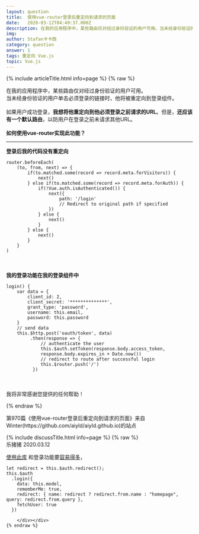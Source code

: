 ```yaml
---
layout: question
title:  使用vue-router登录后重定向到请求的页面
date:   2020-03-12T04:49:37.000Z
description: 在我的应用程序中，某些路由仅对经过身份验证的用户可用。当未经身份验证的用户单击必须登录的链接时，他将被重定向到登录组件。如果用户成功登录，我想将他重定向...
img: 
author: Stafan卡卡西
category: question
answer: 1
tags: 重定向 Vue.js
topic: Vue.js
---
```

<div class="article-root">
  <div class="article">
    {% include articleTitle.html info=page %}
    {% raw %}
    <div class="article-content"><p><font style="vertical-align: inherit;"><font style="vertical-align: inherit;">在我的应用程序中，某些路由仅对经过身份验证的用户可用。</font></font><br><font style="vertical-align: inherit;"><font style="vertical-align: inherit;">当未经身份验证的用户单击必须登录的链接时，他将被重定向到登录组件。</font></font><br><br><font style="vertical-align: inherit;"><font style="vertical-align: inherit;">
如果用户成功登录，</font></font><strong><font style="vertical-align: inherit;"><font style="vertical-align: inherit;">我想将他重定向到他必须登录之前请求的URL</font></font></strong><font style="vertical-align: inherit;"><font style="vertical-align: inherit;">。</font><font style="vertical-align: inherit;">但是，</font></font><strong><font style="vertical-align: inherit;"><font style="vertical-align: inherit;">还应该有一个默认路由</font></font></strong><font style="vertical-align: inherit;"><font style="vertical-align: inherit;">，以防用户在登录之前未请求其他URL。</font></font><br><br>
<strong><font style="vertical-align: inherit;"><font style="vertical-align: inherit;">如何使用vue-router实现此功能？</font></font></strong><br></p><hr>
<strong><font style="vertical-align: inherit;"><font style="vertical-align: inherit;">登录后我的代码没有重定向</font></font></strong><p></p>

<pre><code>router.beforeEach(<font></font>
    (to, from, next) =&gt; {<font></font>
        if(to.matched.some(record =&gt; record.meta.forVisitors)) {<font></font>
            next()<font></font>
        } else if(to.matched.some(record =&gt; record.meta.forAuth)) {<font></font>
            if(!Vue.auth.isAuthenticated()) {<font></font>
                next({<font></font>
                    path: '/login'<font></font>
                    // Redirect to original path if specified<font></font>
                })<font></font>
            } else {<font></font>
                next()<font></font>
            }<font></font>
        } else {<font></font>
            next()<font></font>
        }<font></font>
    }        <font></font>
)<font></font>
</code></pre>

<p><br><br>
<strong><font style="vertical-align: inherit;"><font style="vertical-align: inherit;">我的登录功能在我的登录组件中</font></font></strong></p>

<pre><code>login() {<font></font>
    var data = {<font></font>
        client_id: 2,<font></font>
        client_secret: '**************',<font></font>
        grant_type: 'password',<font></font>
        username: this.email,<font></font>
        password: this.password<font></font>
    }<font></font>
    // send data<font></font>
    this.$http.post('oauth/token', data)<font></font>
         .then(response =&gt; {<font></font>
             // authenticate the user<font></font>
             this.$auth.setToken(response.body.access_token,<font></font>
             response.body.expires_in + Date.now())<font></font>
             // redirect to route after successful login<font></font>
             this.$router.push('/')<font></font>
          })<font></font>
</code></pre>

<p><br><br><font style="vertical-align: inherit;"><font style="vertical-align: inherit;">
我将非常感谢您提供的任何帮助！</font></font></p></div>
    {% endraw %}
  </div>
  <p class="winter_mark">第970篇《使用vue-router登录后重定向到请求的页面》来自Winter(https://github.com/aiyld/aiyld.github.io)的站点</p>
  <div class="discuss-wrapper">
    {% include discussTitle.html info=page %}
    {% raw %}
    <div class="discuss-item">
        <div class="discuss-parent">
          <div class="discuss-meta">
            <span class="discuss-user">乐猪猪</span>
            <span class="discuss-time">2020.03.12</span>
          </div>
          <div class="discuss-comment"><p><a href="https://github.com/websanova/vue-auth" rel="nofollow noreferrer"><font style="vertical-align: inherit;"><font style="vertical-align: inherit;">使用此库</font></font></a><font style="vertical-align: inherit;"><font style="vertical-align: inherit;"> 
和登录功能要</font><a href="https://github.com/websanova/vue-auth" rel="nofollow noreferrer"><font style="vertical-align: inherit;">容易得多</font></a><font style="vertical-align: inherit;">，</font></font></p>

<pre><code>let redirect = this.$auth.redirect();<font></font>
this.$auth<font></font>
  .login({<font></font>
    data: this.model,<font></font>
    rememberMe: true,<font></font>
    redirect: { name: redirect ? redirect.from.name : "homepage",  query: redirect.from.query },<font></font>
    fetchUser: true<font></font>
  })<font></font>
</code></pre></div>
        </div></div>
    {% endraw %}
  </div>
<div>
